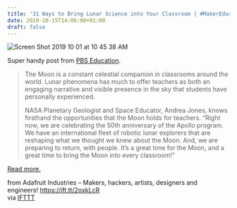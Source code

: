 ```yaml
---
title: '31 Ways to Bring Lunar Science into Your Classroom | #MakerEducation'
date: 2019-10-15T14:06:00+01:00
draft: false
---
```


![Screen Shot 2019 10 01 at 10 45 38 AM](https://cdn-blog.adafruit.com/uploads/2019/10/Screen-Shot-2019-10-01-at-10.45.38-AM.png "Screen Shot 2019-10-01 at 10.45.38 AM.png")

Super handy post from [PBS Education](https://www.pbs.org/education/blog/launch-your-class-to-the-moon-and-back).

> The Moon is a constant celestial companion in classrooms around the world. Lunar phenomena has much to offer teachers as both an engaging narrative and visible presence in the sky that students have personally experienced.
> 
> NASA Planetary Geologist and Space Educator, Andrea Jones, knows firsthand the opportunities that the Moon holds for teachers. “Right now, we are celebrating the 50th anniversary of the Apollo program. We have an international fleet of robotic lunar explorers that are reshaping what we thought we knew about the Moon. And, we are preparing to return, with people. It’s a great time for the Moon, and a great time to bring the Moon into every classroom!”

[Read more.](https://www.pbs.org/education/blog/launch-your-class-to-the-moon-and-back)

  
  
from Adafruit Industries – Makers, hackers, artists, designers and engineers! https://ift.tt/2oxkLcR  
via [IFTTT](https://ifttt.com/?ref=da&site=blogger)